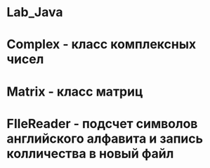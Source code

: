 # Lab_Java
# Complex - класс комплексных чисел
# Matrix - класс матриц
# FIleReader - подсчет символов английского алфавита и запись колличества в новый файл

